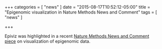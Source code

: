 
+++
categories = [
  "news"
]
date = "2015-08-17T10:52:12-05:00"
title = "Epigenomic visualization in Nature Methods News and Comment"
tags = [
  "news"
]

+++

Epiviz was highlighted in a recent [Nature Methods News and Comment piece](http://www.nature.com/nmeth/journal/v12/n6/full/nmeth.3409.html) on visualization of epigenomic data.
